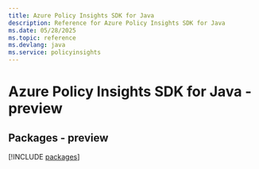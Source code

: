```yaml
---
title: Azure Policy Insights SDK for Java
description: Reference for Azure Policy Insights SDK for Java
ms.date: 05/28/2025
ms.topic: reference
ms.devlang: java
ms.service: policyinsights
---
```

# Azure Policy Insights SDK for Java - preview
## Packages - preview
[!INCLUDE [packages](policy-insights-index.md)]